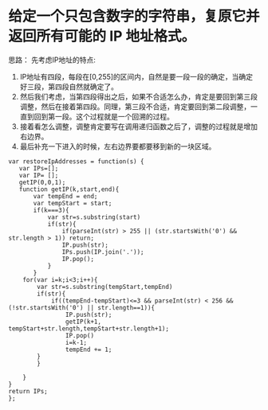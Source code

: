 # 给定一个只包含数字的字符串，复原它并返回所有可能的 IP 地址格式。
思路：
先考虑IP地址的特点:   

1. IP地址有四段，每段在[0,255]的区间内，自然是要一段一段的确定，当确定好三段，第四段自然就确定了。  
2. 然后我们考虑，当第四段得出之后，如果不合适怎么办，肯定是要回到第三段调整，然后在接着第四段。同理，第三段不合适，肯定要回到第二段调整，一直到回到第一段。这个过程就是一个回溯的过程。  
3. 接着看怎么调整，调整肯定要写在调用递归函数之后了，调整的过程就是增加右边界。  
4. 最后补充一下进入的时候，左右边界要都要移到新的一块区域。  

```
var restoreIpAddresses = function(s) {
​	var IPs=[];
​	var IP= [];
​	getIP(0,0,1);
​	function getIP(k,start,end){
​		var tempEnd = end;
​		var tempStart = start;
​		if(k===3){
​			var str=s.substring(start)
​			if(str){
​				if(parseInt(str) > 255 || (str.startsWith('0') && str.length > 1)) return;
​				IP.push(str);
​				IPs.push(IP.join('.'));
​				IP.pop();
​			}
​		}
	for(var i=k;i<3;i++){
		var str=s.substring(tempStart,tempEnd)
		if(str){
			if((tempEnd-tempStart)<=3 && parseInt(str) < 256 && (!str.startsWith('0') || str.length==1)){
				IP.push(str);
				getIP(k+1, tempStart+str.length,tempStart+str.length+1);
				IP.pop()
				i=k-1;
				tempEnd += 1; 
		}	
		}

	}
}
return IPs;
};
```

